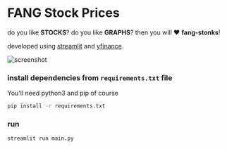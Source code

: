 # FANG Stock Prices
do you like **STOCKS**? do you like **GRAPHS**? then you will :heart: **fang-stonks**!

developed using [streamlit](https://www.streamlit.io/) and [yfinance](https://pypi.org/project/yfinance/).

![screenshot](https://i.imgur.com/U7xqWsw.png)

### install dependencies from `requirements.txt` file
You'll need python3 and pip of course
```bash
pip install -r requirements.txt
```
### run
```bash
streamlit run main.py
```
